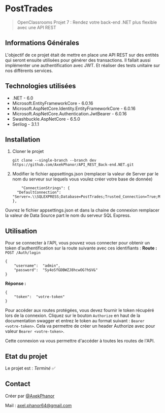 # PostTrades
> OpenClassrooms Projet 7 : Rendez votre back-end .NET plus flexible avec une API REST


## Informations Générales
L'objectif de ce projet était de mettre en place une API REST sur des entités qui seront ensuite utilisées pour générer des transactions.
Il fallait aussi implémenter une authentification avec JWT. Et réaliser des tests unitaire sur nos différents services.

## Technologies utilisées
- .NET - 6.0
- Microsoft.EntityFrameworkCore - 6.0.16
- Microsoft.AspNetCore.Identity.EntityFrameworkCore - 6.0.16
- Microsoft.AspNetCore.Authentication.JwtBearer - 6.0.16
- Swashbuckle.AspNetCore - 6.5.0
- Serilog - 3.1.1

## Installation
1. Cloner le projet 
	```
	git clone --single-branch --branch dev https://github.com/AxekPhanor/API_REST_Back-end.NET.git
	```
2. Modifier le fichier appsettings.json (remplacer la valeur de Server par le nom du serveur sur lequels vous voulez créer votre base de donnée)
	```
		"ConnectionStrings": {
	  "DefaultConnection": "Server=.\\SQLEXPRESS;Database=PostTrades;Trusted_Connection=True;MultipleActiveResultSets=true"
	},
	```
Ouvrez le fichier appsettings.json et dans la chaine de connexion remplacer la valeur de Data Source part le nom du serveur SQL Express.

## Utilisation
Pour se connecter à l'API, vous pouvez vous connecter pour obtenir un token d'authentification sur la route suivante avec ces identifiants :
**Route :** `POST /Auth/login`
```
{  
	"username":  "admin",  
	"password":  "Sy4oSfGDBWZJ8hcwOG?h$V&"  
}
```
**Réponse :**
```
{  
	"token":  "votre-token"
}
```

Pour accéder aux routes protégées, vous devez fournir le token récupéré lors de la connexion. Cliquez sur le bouton `Authorize` en haut de la documentation swagger et entrez le token au format suivant : `Bearer <votre-token>`.
Cela va permettre de créer un header Authorize avec pour valeur `Bearer <votre-token>`.

Cette connexion va vous permettre d'accéder à toutes les routes de l'API.

## Etat du projet
Le projet est : _Terminé_ ✅

## Contact
Créer par [@AxekPhanor](https://github.com/AxekPhanor)

Mail : axel.phanor64@gmail.com

